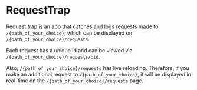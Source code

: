# RequestTrap
Request trap is an app that catches and logs requests made to ```/{path_of_your_choice}```,
which can be displayed on ```/{path_of_your_choice}/requests```.

Each request has a unique id and can be viewed
via ```/{path_of_your_choice}/requests/:id```.

Also, ```/{path_of_your_choice}/requests``` has live reloading. Therefore, if you
make an additional request to ```/{path_of_your_choice}```, it will be displayed in
real-time on the ```/{path_of_your_choice}/requests``` page.

